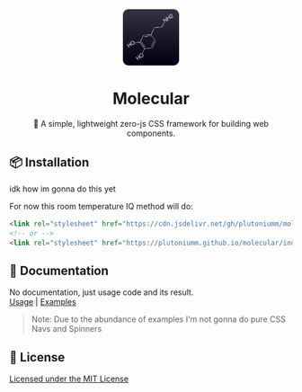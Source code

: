 <div align="center">
  <img src="./assets/logo.svg" width="100px" height="100px" alt="Logo" />
  <h1>Molecular</h1>
  <p>🧪 A simple, lightweight zero-js CSS framework for building web components.</p>
  <p>
</div>

## 📦 Installation
idk how im gonna do this yet

For now this room temperature IQ method will do:
```html
<link rel="stylesheet" href="https://cdn.jsdelivr.net/gh/plutoniumm/molecular@gh-pages/index.css">
<!-- or -->
<link rel="stylesheet" href="https://plutoniumm.github.io/molecular/index.css">
```

## 📖 Documentation
No documentation, just usage code and its result. \
[Usage](https://github.com/plutoniumm/molecular/blob/main/index.html) | [Examples](https://plutoniumm.github.io/molecular/examples)

> Note: Due to the abundance of examples I'm not gonna do pure CSS Navs and Spinners


## 📝 License
[Licensed under the MIT License](./license)